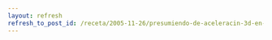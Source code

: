 ```yaml
---
layout: refresh
refresh_to_post_id: /receta/2005-11-26/presumiendo-de-aceleracin-3d-en-gnu-linux-con-3ddesktop
---
```

